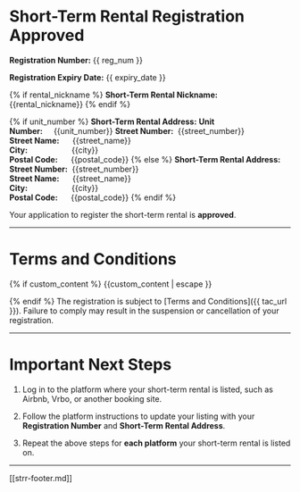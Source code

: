 # Short-Term Rental Registration Approved

**Registration Number:**
{{ reg_num }}

**Registration Expiry Date:**
{{ expiry_date }}

{% if rental_nickname %}
**Short-Term Rental Nickname:**
{{rental_nickname}}
{% endif %}

{% if unit_number %}
**Short-Term Rental Address:**
**Unit Number:**&nbsp;&nbsp;&nbsp;&nbsp;&nbsp;{{unit_number}}
**Street Number:**&nbsp;  {{street_number}}  
**Street Name:**&nbsp;&nbsp;&nbsp;&nbsp;&nbsp;    {{street_name}}  
**City:**&nbsp;&nbsp;&nbsp;&nbsp;&nbsp;&nbsp;&nbsp;&nbsp;&nbsp;&nbsp;&nbsp;&nbsp;&nbsp;&nbsp;&nbsp;&nbsp;&nbsp;&nbsp;&nbsp;&nbsp;{{city}}  
**Postal Code:**&nbsp;&nbsp;&nbsp;&nbsp;&nbsp;&nbsp;{{postal_code}}
{% else %}
**Short-Term Rental Address:**
**Street Number:**&nbsp;  {{street_number}}  
**Street Name:**&nbsp;&nbsp;&nbsp;&nbsp;&nbsp;    {{street_name}}  
**City:**&nbsp;&nbsp;&nbsp;&nbsp;&nbsp;&nbsp;&nbsp;&nbsp;&nbsp;&nbsp;&nbsp;&nbsp;&nbsp;&nbsp;&nbsp;&nbsp;&nbsp;&nbsp;&nbsp;&nbsp;{{city}}  
**Postal Code:**&nbsp;&nbsp;&nbsp;&nbsp;&nbsp;&nbsp;{{postal_code}}
{% endif %}

Your application to register the short-term rental is **approved**.

---

# Terms and Conditions
{% if custom_content %}
{{custom_content | escape }}

{% endif %}
The registration is subject to [Terms and Conditions]({{ tac_url }}). Failure to comply may result in the suspension or cancellation of your registration.

---

# Important Next Steps
1. Log in to the platform where your short-term rental is listed, such as Airbnb, Vrbo, or another booking site.

2. Follow the platform instructions to update your listing with your **Registration Number** and **Short-Term Rental Address**.
  
3. Repeat the above steps for **each platform** your short-term rental is listed on.
---

[[strr-footer.md]]
